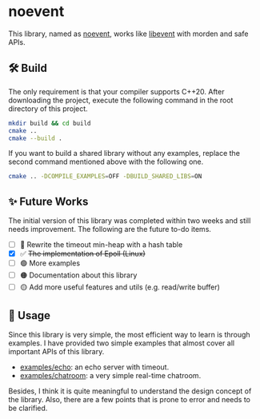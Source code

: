 # noevent

This library, named as <u>noevent</u>, works like [libevent](https://github.com/libevent/libevent/tree/patches-1.4) with morden and safe APIs.

## 🛠️ Build

The only requirement is that your compiler supports C++20. After downloading the project, execute the following command in the root directory of this project.

```bash
mkdir build && cd build
cmake ..
cmake --build .
```

If you want to build a shared library without any examples, replace the second command mentioned above with the following one.

```bash
cmake .. -DCOMPILE_EXAMPLES=OFF -DBUILD_SHARED_LIBS=ON
```

## ✨ Future Works

The initial version of this library was completed within two weeks and still needs improvement. The following are the future to-do items.

- [ ] 🔴 Rewrite the timeout min-heap with a hash table
- [X] ✅ ~~The implementation of Epoll (Linux)~~
- [ ] 🟢 More examples
- [ ] 🟠 Documentation about this library
- [ ] 🟡 Add more useful features and utils (e.g. read/write buffer)

## 📄 Usage

Since this library is very simple, the most efficient way to learn is through examples. I have provided two simple examples that almost cover all important APIs of this library.

- [examples/echo](https://github.com/yxlau-sleepy/noevent/tree/main/examples/echo): an echo server with timeout.
- [examples/chatroom](https://github.com/yxlau-sleepy/noevent/tree/main/examples/chatroom): a very simple real-time chatroom.

Besides, I think it is quite meaningful to understand the design concept of the library. Also, there are a few points that is prone to error and needs to be clarified.

